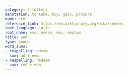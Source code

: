 ```yaml
---
category: 3-letters
denotation: to take, buy, gain, procure
name: eem
reference_link: https://en.wiktionary.org/wiki/redeem
root_language: Latin
root_name: emo, emere, emi, emptum
title: eem
type: bound
word_sums:
- respelling: adeem
  sum: ad + eem
- respelling: redeem
  sum: red + eem
---
```

